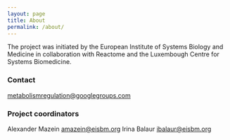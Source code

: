 ```yaml
---
layout: page
title: About
permalink: /about/
---
```


The project was initiated by the European Institute of Systems Biology and Medicine in collaboration with Reactome and the Luxembough Centre for Systems Biomedicine.

### Contact

[metabolismregulation@googlegroups.com](mailto:metabolismregulation@googlegroups.com)

### Project coordinators

Alexander Mazein [amazein@eisbm.org](mailto:amazein@eisbm.org)
Irina Balaur [ibalaur@eisbm.org](mailto:ibalaur@eisbm.org)
